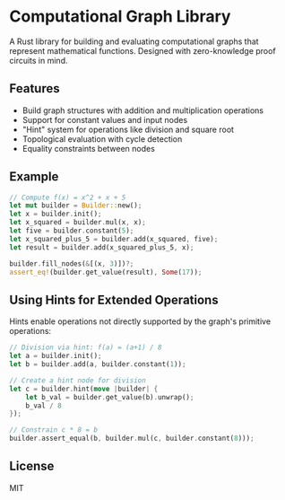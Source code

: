 # Computational Graph Library

A Rust library for building and evaluating computational graphs that represent mathematical functions. Designed with zero-knowledge proof circuits in mind.

## Features

- Build graph structures with addition and multiplication operations
- Support for constant values and input nodes
- "Hint" system for operations like division and square root
- Topological evaluation with cycle detection
- Equality constraints between nodes

## Example

```rust
// Compute f(x) = x^2 + x + 5
let mut builder = Builder::new();
let x = builder.init();
let x_squared = builder.mul(x, x);
let five = builder.constant(5);
let x_squared_plus_5 = builder.add(x_squared, five);
let result = builder.add(x_squared_plus_5, x);

builder.fill_nodes(&[(x, 3)])?;
assert_eq!(builder.get_value(result), Some(17));
```

## Using Hints for Extended Operations

Hints enable operations not directly supported by the graph's primitive operations:

```rust
// Division via hint: f(a) = (a+1) / 8
let a = builder.init();
let b = builder.add(a, builder.constant(1));

// Create a hint node for division
let c = builder.hint(move |builder| {
    let b_val = builder.get_value(b).unwrap();
    b_val / 8
});

// Constrain c * 8 = b
builder.assert_equal(b, builder.mul(c, builder.constant(8)));
```

## License

MIT